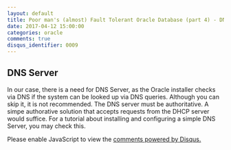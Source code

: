 ```yaml
---
layout: default
title: Poor man's (almost) Fault Tolerant Oracle Database (part 4) - DNS Server
date: 2017-04-12 15:00:00
categories: oracle
comments: true
disqus_identifier: 0009
---
```


## DNS Server 

In our case, there is a need for DNS Server, as the Oracle installer checks via DNS if the system can be looked up via DNS queries. Although you can skip it, it is not recommended. The DNS server must be authoritative. A simpe authorative solution that accepts requests from the DHCP server would suffice. For a tutorial about installing and configuring a simple DNS Server, you may check this.


<div id="disqus_thread"></div>
<script>
  var disqus_config = function () {
    this.page.url = "{{ page.url | prepend: site.url }}";
    this.page.identifier = "{{ page.disqus_identifier }}"; 
  };
  (function() { // DON'T EDIT BELOW THIS LINE
    var d = document, s = d.createElement('script');
    s.src = '//savvaspavlidis.disqus.com/embed.js';
    s.setAttribute('data-timestamp', +new Date());
    (d.head || d.body).appendChild(s);
})();
</script>
<noscript>Please enable JavaScript to view the <a href="https://disqus.com/?ref_noscript">comments powered by Disqus.</a></noscript>
